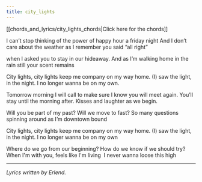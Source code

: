 ```yaml
---
title: city_lights
---
```


[[chords_and_lyrics/city_lights_chords|Click here for the chords]]

I can’t stop thinking of the power
of happy hour a friday night
And I don’t care about the weather
as I remember you said “all right”

when I asked you to stay
in our hideaway.
And as I’m walking home in the rain
still your scent remains

City lights, city lights
keep me company on my way home.
(I) saw the light, in the night.
I no longer wanna be on my own. 

Tomorrow morning I will call to
make sure I know you will meet again.
You’ll stay until the morning after.
Kisses and laughter as we begin.

Will you be part of my past?
Will we move to fast?
So many questions spinning around
as I’m downtown bound

City lights, city lights
keep me company on my way home.
(I) saw the light, in the night.
I no longer wanna be on my own

Where do we go from our beginning?
How do we know if we should try?
When I'm with you, feels like I'm living 
I never wanna loose this high

---

_Lyrics written by Erlend._